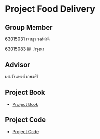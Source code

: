 # Project Food Delivery

## Group Member
63015031 เจษฎา วงศ์คำดี

63015083 ธิติ บำรุงนา

## Advisor 
ผศ.วัจนพงศ์ เกษมศิริ

## Project Book
- [Project Book](https://github.com/wongkhamdee/Numfu-delivery/tree/main/Project%20Book)

## Project Code
- [Project Code](https://github.com/wongkhamdee/Numfu-delivery/tree/main/Code)

